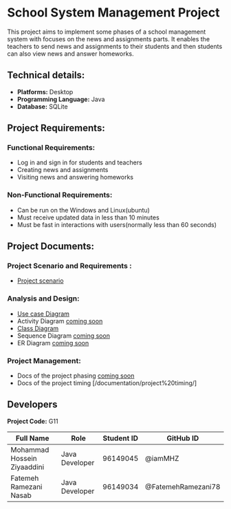 # School System Management Project

This project aims to implement some phases of a school management system with focuses on the news and assignments parts.
It enables the teachers to send news and assignments to their students and then students can also view news and answer
homeworks.

## Technical details:

+ **Platforms:** Desktop
+ **Programming Language:** Java
+ **Database:** SQLite

## Project Requirements:

### Functional Requirements:

+ Log in and sign in for students and teachers
+ Creating news and assignments
+ Visiting news and answering homeworks

### Non-Functional Requirements:

+ Can be run on the Windows and Linux(ubuntu)
+ Must receive updated data in less than 10 minutes
+ Must be fast in interactions with users(normally less than 60 seconds)

## Project Documents:

### Project Scenario and Requirements :

+ [Project scenario](/documentation/scenarios/SCENARIO.md)

### Analysis and Design:

+ [Use case Diagram](documentation/use%20case%20diagram/)
+ Activity Diagram [coming soon](#)
+ [Class Diagram](documentation/class%20diagram/)
+ Sequence Diagram [coming soon](#)
+ ER Diagram [coming soon](#)

### Project Management:

+ Docs of the project phasing [coming soon](#)
+ Docs of the project timing [/documentation/project%20timing/]

## Developers

**Project Code:** G11

| Full Name| Role | Student ID | GitHub ID |
| ------------- | ------------- | ------------- | ------------- |
| Mohammad Hossein Ziyaaddini | Java Developer  | 96149045  | @iamMHZ |
| Fatemeh Ramezani Nasab | Java Developer  | 96149034  | @FatemehRamezani78 |
